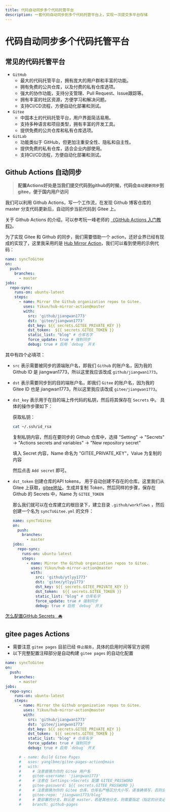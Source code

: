 ```yaml
---
title: 代码自动同步多个代码托管平台
description: 一套代码自动同步到多个代码托管平台上，实现一次提交多平台存储
---
```


# 代码自动同步多个代码托管平台

## 常见的代码托管平台

* `GitHub`
    - 最大的代码托管平台，拥有庞大的用户群和丰富的功能。
    - 拥有免费的公共仓库，以及付费的私有仓库选项。
    - 强大的协作功能，支持分支管理、Pull Request、Issue跟踪等。
    - 拥有丰富的社区资源，方便学习和解决问题。
    - 支持CI/CD流程，方便自动化部署和测试。
* `Gitee`
    - 中国本土的代码托管平台，用户界面简洁易用。
    - 支持多种语言和项目类型，拥有丰富的开发工具。
    - 提供免费的公共仓库和私有仓库选项。
* `GitLab`
    - 功能类似于 GitHub，但更加注重安全性、隐私和自主性。
    - 提供免费的私有仓库，适合企业内部使用。
    - 支持CI/CD流程，方便自动化部署和测试。

## Github Actions 自动同步

> **配置Actions好处是当我们提交代码到github的时候，代码会`自动更新同步`到gitee，便于国内用户访问**

我们可以利用 Github Actions，写一个工作流，在发现 Github 博客仓库的 master 分支代码更新后，自动同步当前代码到 Gitee 上。

关于 Github Actions 的介绍，可以参考阮一峰老师的 [《GitHub Actions 入门教程》](https://www.ruanyifeng.com/blog/2019/09/getting-started-with-github-actions.html)。

为了实现 Gitee 和 Github 的同步，我们需要借助一个 action，还好业界已经有现成的实现了，这里我采用的是 [Hub Mirror Action](https://github.com/Yikun/hub-mirror-action)，我们可以看到使用的示例代码：

```yml
name: syncToGitee
on:
  push:
    branches:
      - master
jobs:
  repo-sync:
    runs-on: ubuntu-latest
    steps:
      - name: Mirror the Github organization repos to Gitee.
        uses: Yikun/hub-mirror-action@master
        with:
          src: 'github/jiangwan1773'
          dst: 'gitee/jiangwan1773'
          dst_key: ${{ secrets.GITEE_PRIVATE_KEY }}
          dst_token:  ${{ secrets.GITEE_TOKEN }}
          static_list: "blog" # 仓库名字
          force_update: true # 强制同步
          debug: true # 启用 `debug` 开关
```

其中有四个必填项：
* `src` 表示需要被同步的源端账户名，即我们 `Github` 的账户名，因为我的 Github ID 是 jiangwan1773，所以这里我应该改成 `github/jiangwan1773`。
* `dst` 表示需要同步到的目的端账户名，即我们 `Gitee` 的账户名，因为我的 Gitee ID 也是 jiangwan1773，所以这里我应该改成 `gitee/jiangwan1773`。
* `dst_key` 表示用于在目的端上传代码的私钥，然后将其保存在 `Secrets` 中。
    具体的操作步骤如下：

    获取私钥：

    ```sh
    cat ~/.ssh/id_rsa
    ```

    复制私钥内容，然后在要同步的 Github 仓库中，选择 "Setting" -> "Secrets" -> "Actions secrets and variables" -> "New repository secret"

    填入 Secret 内容，Name 命名为 "GITEE_PRIVATE_KEY"，Value 为复制的内容

    然后点击 `Add secret` 即可。

- `dst_token` 创建仓库的API tokens， 用于自动创建不存在的仓库。这里我们从 Gitee 上获取，[gitee地址](https://gitee.com/profile/personal_access_tokens)。生成并复制 Token，然后同样的步骤，保存在 Github 的 Secrets 中，Name 为 `GITEE_TOKEN`

    那么我们就可以在仓库建立的根目录下，建立目录 `.github/workflows` ，然后创建一个名为 `syncToGitee.yml` 的文件：
    ```yml
    name: syncToGitee
    on:
      push:
        branches:
          - master
    jobs:
      repo-sync:
        runs-on: ubuntu-latest
        steps:
          - name: Mirror the Github organization repos to Gitee.
            uses: Yikun/hub-mirror-action@master
            with:
              src: 'github/ytlyy1773'
              dst: 'gitee/ytlyy1773'
              dst_key: ${{ secrets.GITEE_PRIVATE_KEY }}
              dst_token:  ${{ secrets.GITEE_TOKEN }}
              static_list: "blog" # 仓库名字
              force_update: true # 强制同步
              debug: true # 启用 `debug` 开关
    ```

[怎么配置GitHub Secrets&nbsp;&nbsp;&nbsp;🚘](/other/blog/up/useGithubActions.html#怎么配置github-secrets)

## gitee pages Actions <Badge type="danger" text="已弃用" />

- 需要注意 `gitee pages` 目前已经 `停止服务`，具体的启用时间等官方说明
- 以下完整配置注释部分是自动构建 `gitee pages` 的自动化配置

```yml
name: syncToGitee
on:
  push:
    branches:
      - master
jobs:
  repo-sync:
    runs-on: ubuntu-latest
    steps:
      - name: Mirror the Github organization repos to Gitee.
        uses: Yikun/hub-mirror-action@master
        with:
          src: 'github/jiangwan1773'
          dst: 'gitee/jiangwan1773'
          dst_key: ${{ secrets.GITEE_PRIVATE_KEY }}
          dst_token:  ${{ secrets.GITEE_TOKEN }}
          static_list: "blog" # 仓库名字
          force_update: true # 强制同步
          debug: true # 启用 `debug` 开关

      # - name: Build Gitee Pages
      #   uses: yanglbme/gitee-pages-action@main
      #   with:
      #     # 注意替换为你的 Gitee 用户名
      #     gitee-username: 'jiangwan1773'
      #     # 注意在 Settings->Secrets 配置 GITEE_PASSWORD
      #     gitee-password: ${{ secrets.GITEE_PASSWORD }}
      #     # 注意替换为你的 Gitee 仓库，仓库名严格区分大小写，请准确填写，否则会出错
      #     gitee-repo: 'jiangwan1773/blog'
      #     # 要部署的分支，默认是 master，若是其他分支，则需要指定（指定的分支必须存在）
      #     branch: github-pages
```